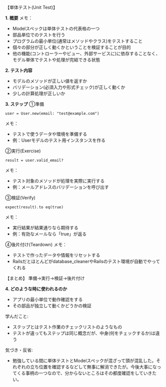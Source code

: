 【単体テスト(Unit Test)】

**1. 概要**
メモ：
- Modelスペックは単体テストの代表格の一つ
- 部品単位でのテストを行う
- プログラムの最小単位(通常はメソッドやクラス)をテストすること
- 個々の部分が正しく動くかということを検証することが目的
- 他の機能(コントローラーやビュー、外部サービスに)に依存することなく、モデル単体でテストや処理が完結できる状態

**2. テスト内容**
- モデルのメソッドが正しい値を返すか
- バリデーション(必須入力や形式チェック)が正しく動くか
- 少しの計算処理が正しいか

**3. ステップ**
①準備
```rubyonrails
user = User.new(email: "test@example.com")
```
メモ：
- テストで使うデータや環境を準備する
- 例：Userモデルのテスト用インスタンスを作る

②実行(Exercise)
```rubyonrails
result = user.valid_email?
```
メモ：
- テスト対象のメソッドが処理を実際に実行する
- 例：メールアドレスのバリデーションを呼び出す

③検証(Verify)
```rubyonrails
expect(result).to eq(true)
```
メモ：
- 実行結果が結果通りなら期待する
- 例：有効なメールなら「true」が返る

④後片付け(Teardown)
メモ：
- テストで作ったデータや情報をリセットする
- Railsだとほとんどがdatabase_cleanerやRailsのテスト環境が自動でやってくれる

【まとめ】
準備→実行→検証→後片付け

**4. どのような時に使われるのか**
- アプリの最小単位で動作確認をする
- その部品が独立して動くかどうかの検証


学んだこと:
- ステップとはテスト作業のチェックリストのようなもの
- テストが違ってもステップは同じ概念だが、中身(何をチェックするか)は違う


気づき・反省:
- 勉強している間に単体テストとModelスペックが混ざって頭が混乱した。それぞれの立ち位置を確認するなどして無事に解消できたが。今後大事になってくる事柄の一つなので、分からないところはその都度確認をしていきたい。